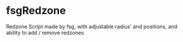 # fsgRedzone
Redzone Script made by fsg, with adjustable radius' and positions, and ability to add / remove redzones
